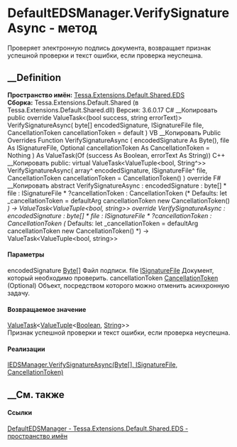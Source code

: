 # DefaultEDSManager.VerifySignatureAsync - метод
Проверяет электронную подпись документа, возвращает признак успешной проверки
и текст ошибки, если проверка неуспешна.
## __Definition
 **Пространство имён:**
[Tessa.Extensions.Default.Shared.EDS](N_Tessa_Extensions_Default_Shared_EDS.htm)  
 **Сборка:** Tessa.Extensions.Default.Shared (в
Tessa.Extensions.Default.Shared.dll) Версия: 3.6.0.17
C# __Копировать
     public override ValueTask<(bool success, string errorText)> VerifySignatureAsync(
    	byte[] encodedSignature,
    	ISignatureFile file,
    	CancellationToken cancellationToken = default
    )
VB __Копировать
     Public Overrides Function VerifySignatureAsync ( 
    	encodedSignature As Byte(),
    	file As ISignatureFile,
    	Optional cancellationToken As CancellationToken = Nothing
    ) As ValueTask(Of (success As Boolean, errorText As String))
C++ __Копировать
     public:
    virtual ValueTask<ValueTuple<bool, String^>> VerifySignatureAsync(
    	array<unsigned char>^ encodedSignature, 
    	ISignatureFile^ file, 
    	CancellationToken cancellationToken = CancellationToken()
    ) override
F# __Копировать
     abstract VerifySignatureAsync : 
            encodedSignature : byte[] * 
            file : ISignatureFile * 
            ?cancellationToken : CancellationToken 
    (* Defaults:
            let _cancellationToken = defaultArg cancellationToken new CancellationToken()
    *)
    -> ValueTask<ValueTuple<bool, string>> 
    override VerifySignatureAsync : 
            encodedSignature : byte[] * 
            file : ISignatureFile * 
            ?cancellationToken : CancellationToken 
    (* Defaults:
            let _cancellationToken = defaultArg cancellationToken new CancellationToken()
    *)
    -> ValueTask<ValueTuple<bool, string>> 
#### Параметры
encodedSignature [Byte](https://learn.microsoft.com/dotnet/api/system.byte)[]
    Файл подписи.
file [ISignatureFile](T_Tessa_Platform_EDS_ISignatureFile.htm)
    Документ, который необходимо проверить.
cancellationToken
[CancellationToken](https://learn.microsoft.com/dotnet/api/system.threading.cancellationtoken)
(Optional)
    Объект, посредством которого можно отменить асинхронную задачу.
#### Возвращаемое значение
[ValueTask](https://learn.microsoft.com/dotnet/api/system.threading.tasks.valuetask-1)<[ValueTuple](https://learn.microsoft.com/dotnet/api/system.valuetuple-2)<[Boolean](https://learn.microsoft.com/dotnet/api/system.boolean),
[String](https://learn.microsoft.com/dotnet/api/system.string)>>  
Признак успешной проверки и текст ошибки, если проверка неуспешна.
#### Реализации
[IEDSManager.VerifySignatureAsync(Byte[], ISignatureFile,
CancellationToken)](M_Tessa_Platform_EDS_IEDSManager_VerifySignatureAsync.htm)  
##  __См. также
#### Ссылки
[DefaultEDSManager -
](T_Tessa_Extensions_Default_Shared_EDS_DefaultEDSManager.htm)
[Tessa.Extensions.Default.Shared.EDS - пространство
имён](N_Tessa_Extensions_Default_Shared_EDS.htm)
